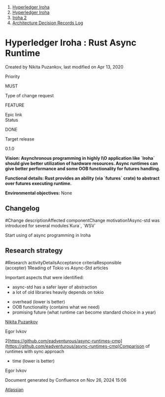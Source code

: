 1. [Hyperledger Iroha](index.html)
2. [Hyperledger Iroha](Hyperledger-Iroha_20873224.html)
3. [Iroha 2](Iroha-2_21012047.html)
4. [Architecture Decision Records Log](Architecture-Decision-Records-Log_21016003.html)

# Hyperledger Iroha : Rust Async Runtime

Created by Nikita Puzankov, last modified on Apr 13, 2020

Priority

MUST

Type of change request

FEATURE

Epic link  
Status

DONE

Target release

0.1.0

**Vision: Asynchronous programming in highly I\\O application like \`Iroha\` should give better utilization of hardware resources. Async runtimes can give better performance and some OOB functionality for futures handling.**

**Functional details: Rust provides an ability (via \`futures\` crate) to abstract over futures executing runtime.**

**Environmental objectives:** None

## Changelog

#Change descriptionAffected componentChange motivation1Async-std was introduced for several modules\`Kura\`, \`WSV\`

Start using of async programming in Iroha

## Research strategy

#Research activityDetailsAcceptance criteriaResponsible (accepter) 1Reading of Tokio vs Async-Std articles

Important aspects that were identified: 

- async-std has a safer layer of abstraction
- a lot of old libraries heavily depends on tokio

<!--THE END-->

- overhead (lower is better)
- OOB functionality (contains what we need)
- promising future (what runtime can become standard choice in a year)

[Nikita Puzankov](https://lf-hyperledger.atlassian.net/wiki/people/5df113768998970e5b434e0a?ref=confluence)

Egor Ivkov

2[https://github.com/eadventurous/async-runtimes-cmp](https://github.com/eadventurous/async-runtimes-cmp)Comparison of runtimes with sync approach

- time (lower is better)

Egor Ivkov

Document generated by Confluence on Nov 26, 2024 15:06

[Atlassian](http://www.atlassian.com/)

